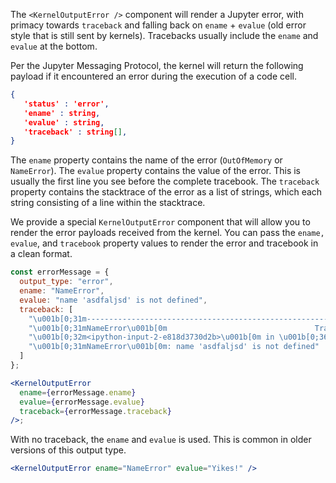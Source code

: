 The `<KernelOutputError />` component will render a Jupyter error, with primacy towards
`traceback` and falling back on `ename` + `evalue` (old error style that is still sent by kernels). Tracebacks usually include the `ename` and `evalue` at the bottom.

Per the Jupyter Messaging Protocol, the kernel will return the following payload if it encountered an error during the execution of a code cell.

```json
{
   'status' : 'error',
   'ename' : string,
   'evalue' : string,
   'traceback' : string[],
}
```

The `ename` property contains the name of the error (`OutOfMemory` or `NameError`). The `evalue` property contains the value of the error. This is usually the first line you see before the complete tracebook. The `traceback` property contains the stacktrace of the error as a list of strings, which each string consisting of a line within the stacktrace.

We provide a special `KernelOutputError` component that will allow you to render the error payloads received from the kernel. You can pass the `ename,` `evalue`, and `tracebook` property values to render the error and tracebook in a clean format.

```jsx
const errorMessage = {
  output_type: "error",
  ename: "NameError",
  evalue: "name 'asdfaljsd' is not defined",
  traceback: [
    "\u001b[0;31m---------------------------------------------------------------------------\u001b[0m",
    "\u001b[0;31mNameError\u001b[0m                                 Traceback (most recent call last)",
    "\u001b[0;32m<ipython-input-2-e818d3730d2b>\u001b[0m in \u001b[0;36m<module>\u001b[0;34m()\u001b[0m\n\u001b[0;32m----> 1\u001b[0;31m \u001b[0masdfaljsd\u001b[0m\u001b[0;34m\u001b[0m\u001b[0m\n\u001b[0m",
    "\u001b[0;31mNameError\u001b[0m: name 'asdfaljsd' is not defined"
  ]
};

<KernelOutputError
  ename={errorMessage.ename}
  evalue={errorMessage.evalue}
  traceback={errorMessage.traceback}
/>;
```

With no traceback, the `ename` and `evalue` is used. This is common in older versions of this output type.

```jsx
<KernelOutputError ename="NameError" evalue="Yikes!" />
```
